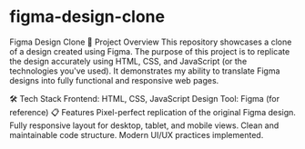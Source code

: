 # figma-design-clone
Figma Design Clone
📌 Project Overview
This repository showcases a clone of a design created using Figma. The purpose of this project is to replicate the design accurately using HTML, CSS, and JavaScript (or the technologies you've used). It demonstrates my ability to translate Figma designs into fully functional and responsive web pages.

🛠️ Tech Stack
Frontend: HTML, CSS, JavaScript
Design Tool: Figma (for reference)
📋 Features
Pixel-perfect replication of the original Figma design.
Fully responsive layout for desktop, tablet, and mobile views.
Clean and maintainable code structure.
Modern UI/UX practices implemented.
